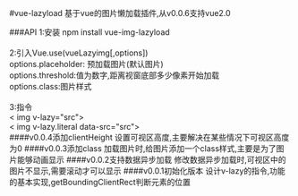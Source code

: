 #vue-lazyload
基于vue的图片懒加载插件,从v0.0.6支持vue2.0

###API
1:安装 npm install vue-img-lazyload <br><br>
2:引入Vue.use(vueLazyimg[,options])<br>
options.placeholder: 预加载图片(默认图片)<br>
options.threshold:值为数字,距离视窗底部多少像素开始加载<br>
options.class:图片样式<br><br>
3:指令<br>
< img v-lazy="src"><br>
< img v-lazy.literal data-src="src"><br>
####v0.0.4添加clientHeight
设置可视区高度,主要解决在某些情况下可视区高度为0
####v0.0.3添加class
加载图片时,给图片添加一个class样式,主要是为了图片能够动画显示
####v0.0.2支持数据异步加载
修改数据异步加载时,可视区中的图片不显示,需要滚动才可以显示
####v0.0.1初始化版本
设计v-lazy的指令,功能的基本实现,getBoundingClientRect判断元素的位置